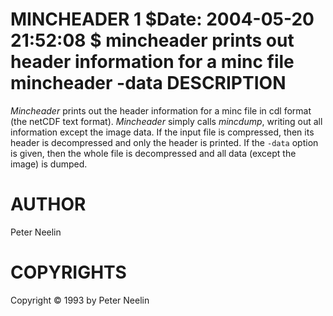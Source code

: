 MINCHEADER
1
$Date: 2004-05-20 21:52:08 $
mincheader
prints out header information for a minc file
mincheader
-data
<infile>
DESCRIPTION
===========

*Mincheader* prints out the header information for a minc file in cdl format (the netCDF text format). *Mincheader* simply calls *mincdump*, writing out all information except the image data. If the input file is compressed, then its header is decompressed and only the header is printed. If the `-data` option is given, then the whole file is decompressed and all data (except the image) is dumped.

AUTHOR
======

Peter Neelin

COPYRIGHTS
==========

Copyright © 1993 by Peter Neelin
